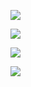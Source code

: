 ![](https://github-readme-stats.vercel.app/api?username=langningchen&theme=transparent&show_icons=true&show=reviews,discussions_started,prs_merged,prs_merged_percentage&rank_icon=percentile)

![](https://github-readme-stats.vercel.app/api/top-langs/?username=langningchen&theme=transparent&langs_count=10&layout=compact&exclude_repo=shanghai-textbook-data)

![](https://github-readme-stats.vercel.app/api/wakatime?username=langningchen&theme=transparent&langs_count=10&layout=compact)

![](https://wakatime.com/share/@langningchen/f86fcb93-9b6a-4ab9-a3d7-d074811fc440.svg)

